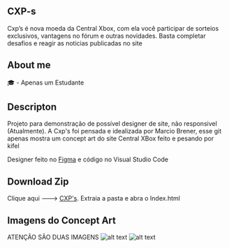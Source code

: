 ## CXP-s
Cxp’s é nova moeda da Central Xbox, com ela você participar de sorteios exclusivos, vantagens no fórum e outras novidades. Basta completar desafios e reagir as noticias publicadas no site

## About me
 🎓 - Apenas um Estudante 

## Descripton
Projeto para demonstração de possível designer de site, não responsivel (Atualmente).
A Cxp's foi pensada e idealizada por Marcio Brener, esse git apenas mostra um concept art do site Central XBox feito e pesando por kifel

Designer feito no [Figma](https://www.figma.com/file/PJsqayOqJ7aGdARDB8EUJD/Central-Xbox?node-id=0%3A1) e código no Visual Studio Code

## Download Zip
Clique aqui ---> [CXP's](https://github.com/kifel/CXP-s/archive/main.zip).
Extraia a pasta e abra o Index.html

## Imagens do Concept Art

ATENÇÃO SÃO DUAS IMAGENS
![alt text][1]
![alt text][2]

[1]: https://github.com/kifel/CXP-s/blob/main/Projeto_Mendes/to%20Readme/1_2.png "1/2"
[2]: https://github.com/kifel/CXP-s/blob/main/Projeto_Mendes/to%20Readme/2_3.png "2/2"
